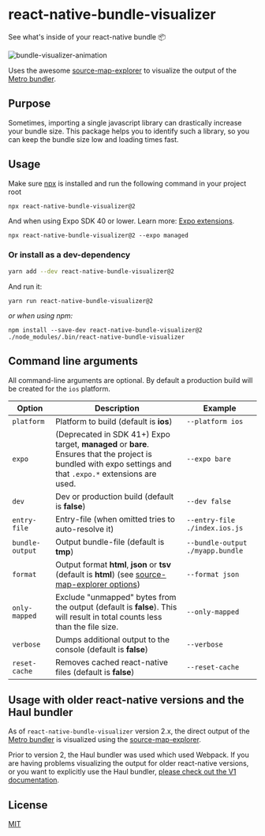 # react-native-bundle-visualizer

See what's inside of your react-native bundle 📦

![bundle-visualizer-animation](./react-native-bundle-visualizer2.gif)

Uses the awesome [source-map-explorer](https://github.com/danvk/source-map-explorer) to visualize the output of the [Metro bundler](https://github.com/facebook/metro).

## Purpose

Sometimes, importing a single javascript library can drastically increase your bundle size. This package helps you to identify such a library, so you can keep the bundle size low and loading times fast.

## Usage

Make sure [npx](https://github.com/npm/npx) is installed and run the following command in your project root

`npx react-native-bundle-visualizer@2`

And when using Expo SDK 40 or lower. Learn more: [Expo extensions](http://expo.fyi/expo-extension-migration).

`npx react-native-bundle-visualizer@2 --expo managed`

### Or install as a dev-dependency

```sh
yarn add --dev react-native-bundle-visualizer@2
```

And run it:

```
yarn run react-native-bundle-visualizer@2
```

_or when using npm:_

```
npm install --save-dev react-native-bundle-visualizer@2 ./node_modules/.bin/react-native-bundle-visualizer
```

## Command line arguments

All command-line arguments are optional. By default a production build will be created for the `ios` platform.

| Option          | Description                                                                                                                                                  | Example                          |
| --------------- | ------------------------------------------------------------------------------------------------------------------------------------------------------------ | -------------------------------- |
| `platform`      | Platform to build (default is **ios**)                                                                                                                       | `--platform ios`                 |
| `expo`          | (Deprecated in SDK 41+) Expo target, **managed** or **bare**. Ensures that the project is bundled with expo settings and that `.expo.*` extensions are used. | `--expo bare`                    |
| `dev`           | Dev or production build (default is **false**)                                                                                                               | `--dev false`                    |
| `entry-file`    | Entry-file (when omitted tries to auto-resolve it)                                                                                                           | `--entry-file ./index.ios.js`    |
| `bundle-output` | Output bundle-file (default is **tmp**)                                                                                                                      | `--bundle-output ./myapp.bundle` |
| `format`        | Output format **html**, **json** or **tsv** (default is **html**) (see [source-map-explorer options][smeo])                                                  | `--format json`                  |
| `only-mapped`   | Exclude "unmapped" bytes from the output (default is **false**). This will result in total counts less than the file size.                                   | `--only-mapped`                  |
| `verbose`       | Dumps additional output to the console (default is **false**)                                                                                                | `--verbose`                      |
| `reset-cache`   | Removes cached react-native files (default is **false**)                                                                                                     | `--reset-cache`                  |

[smeo]: https://github.com/danvk/source-map-explorer#options

## Usage with older react-native versions and the Haul bundler

As of `react-native-bundle-visualizer` version 2.x, the direct output of the [Metro bundler](https://github.com/facebook/metro) is visualized using the [source-map-explorer](https://github.com/danvk/source-map-explorer).

Prior to version 2, the Haul bundler was used which used Webpack. If you are having problems visualizing the output for older react-native versions, or you want to explicitly use the Haul bundler, [please check out the V1 documentation](https://github.com/IjzerenHein/react-native-bundle-visualizer/tree/v1).

## License

[MIT](./LICENSE.txt)
